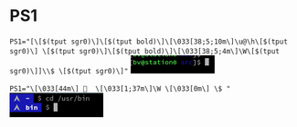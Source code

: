 # PS1 

`PS1="[\[$(tput sgr0)\]\[$(tput bold)\]\[\033[38;5;10m\]\u@\h\[$(tput sgr0)\] \[$(tput sgr0)\]\[$(tput bold)\]\[\033[38;5;4m\]\W\[$(tput sgr0)\]]\\$ \[$(tput sgr0)\]"`
![PS1](1.png)

`PS1="\[\033[44m\]   \[\033[1;37m\]\W \[\033[0m\] \$ "`
![PS1](2.png)

